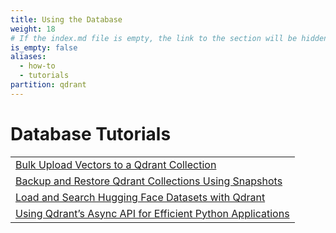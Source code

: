 ```yaml
---
title: Using the Database
weight: 18
# If the index.md file is empty, the link to the section will be hidden from the sidebar
is_empty: false
aliases:
  - how-to
  - tutorials
partition: qdrant
---
```


# Database Tutorials 

|                 | 
|--------------------------------------------|
| [Bulk Upload Vectors to a Qdrant Collection](/documentation/database-tutorials/bulk-upload/)        | 
| [Backup and Restore Qdrant Collections Using Snapshots](/documentation/database-tutorials/create-snapshot/) |
| [Load and Search Hugging Face Datasets with Qdrant](/documentation/database-tutorials/huggingface-datasets/)                       | 
| [Using Qdrant’s Async API for Efficient Python Applications](/documentation/database-tutorials/async-api/)            | 